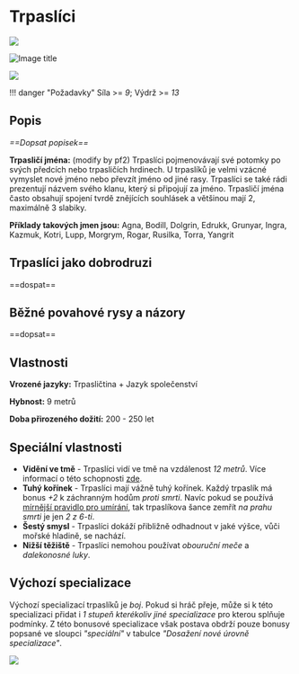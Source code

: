 # Trpaslíci

<img src="/assets/sep_line.png"/>

![Image title](/assets/races/Dwarf.png)

<img src="/assets/sep_line.png"/>

!!! danger "Požadavky"
    Síla >= *9*; Výdrž >= *13*

## Popis

*==Dopsat popisek==*

**Trpasličí jména:** (modify by pf2) Trpaslíci pojmenovávají své potomky po svých předcích nebo trpasličích hrdinech. U trpaslíků je velmi vzácné vymyslet nové jméno nebo převzít jméno od jiné rasy. Trpaslíci se také rádi prezentují názvem svého klanu, který si připojují za jméno. Trpasličí jména často obsahují spojení tvrdě znějících souhlásek a většinou mají 2, maximálně 3 slabiky. 

**Příklady takových jmen jsou:** Agna, Bodill, Dolgrin, Edrukk, Grunyar, Ingra, Kazmuk, Kotri, Lupp, Morgrym, Rogar, Rusilka, Torra, Yangrit

## Trpaslíci jako dobrodruzi

==dospat==

## Běžné povahové rysy a názory

==dopsat==

## Vlastnosti

**Vrozené jazyky:** Trpasličtina + Jazyk společenství

**Hybnost:** 9 metrů 

**Doba přirozeného dožití:** 200 - 250 let

## Speciální vlastnosti

- **Vidění ve tmě** - Trpaslíci vidí ve tmě na vzdálenost *12 metrů*. Více informací o této schopnosti [zde](/Pravidla%20a%20procedury/Adventures/#nebezpeci-a-nastrahy).
- **Tuhý kořínek** - Trpaslíci mají vážně tuhý kořínek. Každý trpaslík má bonus *+2* k záchranným hodům *proti smrti*. Navíc pokud se používá [mírnější pravidlo pro umírání](/Pravidla%20a%20procedury/Adventures/#na-prahu-smrti-optional), tak trpaslíkova šance zemřít *na prahu smrti* je jen *2 z 6-ti*.
- **Šestý smysl** - Trpaslíci dokáží přibližně odhadnout v jaké výšce, vůči mořské hladině, se nachází.
- **Nižší těžiště** - Trpaslíci nemohou používat *obouruční meče* a *dalekonosné luky*.

## Výchozí specializace

Výchozí specializací trpaslíků je *boj*. Pokud si hráč přeje, může si k této specializaci přidat i *1 stupeň kterékoliv jiné specializace* pro kterou splňuje podmínky. Z této bonusové specializace však postava obdrží pouze bonusy popsané ve sloupci *"speciální"* v tabulce *"Dosažení nové úrovně specializace"*.

<img src="/assets/sep_line.png"/>
